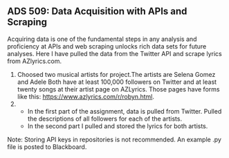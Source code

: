## ADS 509: Data Acquisition with APIs and Scraping

Acquiring data is one of the fundamental steps in any analysis and proficiency at APIs and web scraping unlocks rich data sets for future analyses. Here I have  pulled the data from the Twitter API and scrape lyrics from AZlyrics.com.  

1. Choosed two musical artists for  project.The artists are Selena Gomez and Adele Both  have at least 100,000 followers on Twitter and at least twenty songs at their artist page on AZLyrics. Those pages have forms like this: https://www.azlyrics.com/r/robyn.html. 
2.
    * In the first part of the assignment, data is pulled from Twitter. Pulled the descriptions of all followers for each of the artists.
    * In the second part I pulled and stored the lyrics for both artists.


Note: Storing API keys in repositories is not recommended. An example .py file is posted to Blackboard. 

